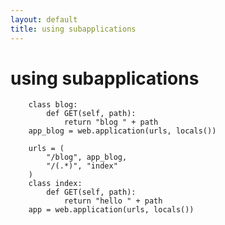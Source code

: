 ```yaml
---
layout: default
title: using subapplications
---
```


# using subapplications


        class blog:
            def GET(self, path):
                return "blog " + path
        app_blog = web.application(urls, locals())
        
        urls = (
            "/blog", app_blog,
            "/(.*)", "index"
        )
        class index:
            def GET(self, path):
                return "hello " + path
        app = web.application(urls, locals())
